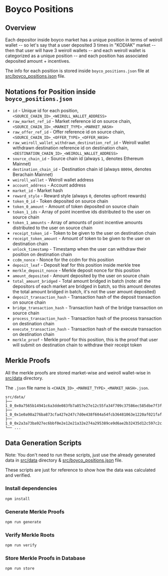 # Boyco Positions

## Overview

Each depositor inside boyco market has a unique position in terms of weiroll wallet -- so let's say that a user deposited 3 times in "KODIAK" market -- then that user will have 3 weiroll wallets -- and each weiroll wallet is categorized as a unique position -- and each position has associated deposited amount + incentives.

The info for each position is stored inside `boyco_positions.json` file at [src/boyco_positions.json](./src/boyco_positions.json) file.

## Notations for Position inside `boyco_positions.json`

- `id` - Unique id for each position, `<SOURCE_CHAIN_ID>_<WEIROLL_WALLET_ADDRESS>`
- `raw_market_ref_id` - Market reference id on source chain, `<SOURCE_CHAIN_ID>_<MARKET_TYPE>_<MARKET_HASH>`
- `raw_offer_ref_id` - Offer reference id on source chain, `<SOURCE_CHAIN_ID>_<OFFER_TYPE>_<OFFER_HASH>`
- `raw_weiroll_wallet_withdrawn_destination_ref_id` - Weiroll wallet withdrawn destination reference id on destination chain, `<DESTINATION_CHAIN_ID>_<WEIROLL_WALLET_ADDRESS>`
- `source_chain_id` - Source chain id (always `1`, denotes Ethereum Mainnet)
- `destination_chain_id` - Destination chain id (always `80094`, denotes Berachain Mainnet)
- `weiroll_wallet` - Weiroll wallet address
- `account_address` - Account address
- `market_id` - Market hash
- `reward_style` - Reward style (always `0`, denotes upfront rewards)
- `token_0_id` - Token deposited on source chain
- `token_0_amount` - Amount of token deposited on source chain
- `token_1_ids` - Array of point incentive ids distributed to the user on source chain
- `token_1_amounts` - Array of amounts of point incentive amounts distributed to the user on source chain
- `receipt_token_id` - Token to be given to the user on destination chain
- `receipt_token_amount` - Amount of token to be given to the user on destination chain
- `unlock_timestamp` - Timestamp when the user can withdraw their position on destination chain
- `ccdm_nonce` - Nonce for the ccdm for this position
- `deposit_leaf` - Deposit leaf for this position inside merkle tree
- `merkle_deposit_nonce` - Merkle deposit nonce for this position
- `amount_deposited` - Amount deposited by the user on source chain
- `total_amount_bridged` - Total amount bridged in batch (note: all the depositors of each market are bridged in batch, so this amount denotes the total amount bridged in batch, it's not the user amount deposited)
- `deposit_transaction_hash` - Transaction hash of the deposit transaction on source chain
- `bridge_transaction_hash` - Transaction hash of the bridge transaction on source chain
- `process_transaction_hash` - Transaction hash of the process transaction on destination chain
- `execute_transaction_hash` - Transaction hash of the execute transaction on destination chain
- `merkle_proof` - Merkle proof for this position, this is the proof that user will submit on destination chain to withdraw their receipt token

## Merkle Proofs

All the merkle proofs are stored market-wise and weiroll wallet-wise in [src/data](./src/data) directory.

The `.json` file name is `<CHAIN_ID>_<MARKET_TYPE>_<MARKET_HASH>.json`.

```
src/data/
├── 1_0_0x0a7565b14941c6a3dde083fb7a857e27e12c55fa34f709c37586ec585dbe7f3f.json
├── 1_0_0x1e0a98a276ba873cfa427e247c7d0e438f604a54fcb36481063e1220af021faf.json
├── 1_0_0x2a3a73ba927ec6bbf0e2e12e21a32e274a295389ce9d6ae2b32435d12c597c2c.json
└── ...
```

## Data Generation Scripts

Note: You don't need to run these scripts, just use the already generated data in [src/data](./src/data) directory & [src/boyco_positions.json](./src/boyco_positions.json) file.

These scripts are just for reference to show how the data was calculated and verified.

### Install dependencies

```bash
npm install
```

### Generate Merkle Proofs

```bash
npm run generate
```

### Verify Merkle Roots

```bash
npm run verify
```

### Store Merkle Proofs in Database

```bash
npm run store
```
